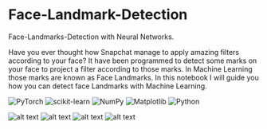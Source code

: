 # Face-Landmark-Detection
Face-Landmarks-Detection with Neural Networks.

Have you ever thought how Snapchat manage to apply amazing filters according to your face? It have been programmed to detect some marks on your face to project a filter according to those marks. In Machine Learning those marks are known as Face Landmarks. In this notebook I will guide you how you can detect face Landmarks with Machine Learning.

![PyTorch](https://img.shields.io/badge/PyTorch-%23EE4C2C.svg?style=for-the-badge&logo=PyTorch&logoColor=white)
![scikit-learn](https://img.shields.io/badge/scikit--learn-%23F7931E.svg?style=for-the-badge&logo=scikit-learn&logoColor=white)
![NumPy](https://img.shields.io/badge/numpy-%23013243.svg?style=for-the-badge&logo=numpy&logoColor=white)
![Matplotlib](https://img.shields.io/badge/Matplotlib-%23ffffff.svg?style=for-the-badge&logo=Matplotlib&logoColor=black)
![Python](https://img.shields.io/badge/python-3670A0?style=for-the-badge&logo=python&logoColor=ffdd54)

![alt text](https://production-media.paperswithcode.com/tasks/Screenshot_2019-11-22_at_20.21.00_jiyQulV_Rp9kYkQ.png)
![alt text](https://encrypted-tbn0.gstatic.com/images?q=tbn:ANd9GcT9F31WjJz5EXtfBPccJ0ILv0LvOGb7Le_phuRxWslOy2NolQseE4W7i_XH43s1v9pxsuo&usqp=CAU)
![alt text](https://encrypted-tbn0.gstatic.com/images?q=tbn:ANd9GcQnkZ4vrJ54532_3APHRZkP1kzxSmdO1IpBrnp4oAYgEyTwDTWdoaUtEJA3kGp4IY2brew&usqp=CAU)
![alt text](https://encrypted-tbn0.gstatic.com/images?q=tbn:ANd9GcTidzDJXpPHbXTBtYBsHu0Q_U7-vUY2cRvBz6RqdA52pxS0eX-U7xjBYCrFIQGeNavTndc&usqp=CAU)


